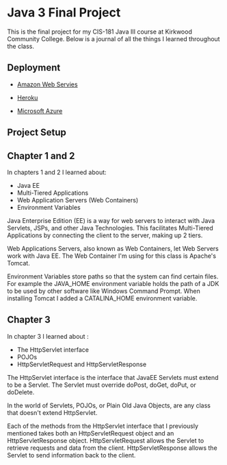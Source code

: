 # Java 3 Final Project

This is the final project for my CIS-181 Java III course at Kirkwood Community College. Below is a journal of all the things I learned throughout the class.

## Deployment

* [Amazon Web Servies](http://java3spring2022-env.eba-2geyu3hp.us-east-1.elasticbeanstalk.com/register.html)

* [Heroku](salty-savannah-73662.herokuapp.com/)

* [Microsoft Azure](https://java3finalproject2022.azurewebsites.net)

## Project Setup

## Chapter 1 and 2

In chapters 1 and 2 I learned about:

- Java EE
- Multi-Tiered Applications
- Web Application Servers (Web Containers)
- Environment Variables

Java Enterprise Edition (EE) is a way for web servers to interact with Java Servlets, JSPs, and other Java Technologies. This facilitates Multi-Tiered Applications by connecting the client to the server, making up 2 tiers.

Web Applications Servers, also known as Web Containers, let Web Servers work with Java EE. The Web Container I'm using for this class is Apache's Tomcat.

Environment Variables store paths so that the system can find certain files. For example the JAVA_HOME environment variable holds the path of a JDK to be used by other software like Windows Command Prompt. When installing Tomcat I added a CATALINA_HOME environment variable.

## Chapter 3

In chapter 3 I learned about :

- The HttpServlet interface
- POJOs
- HttpServletRequest and HttpServletResponse

The HttpServlet interface is the interface that JavaEE Servlets must extend to be a Servlet. The Servlet must override doPost, doGet, doPut, or doDelete.

In the world of Servlets, POJOs, or Plain Old Java Objects, are any class that doesn't extend HttpServlet.

Each of the methods from the HttpServlet interface that I previously mentioned takes both an HttpServletRequest object and an HttpServletResponse object. HttpServletRequest allows the Servlet to retrieve requests and data from the client. HttpServletResponse allows the Servlet to send information back to the client.
